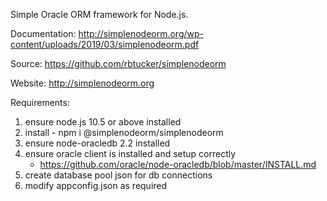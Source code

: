 Simple Oracle ORM framework for Node.js.

Documentation:
http://simplenodeorm.org/wp-content/uploads/2019/03/simplenodeorm.pdf

Source:
https://github.com/rbtucker/simplenodeorm

Website:
http://simplenodeorm.org

Requirements:
1. ensure node.js 10.5 or above installed
2. install - npm i @simplenodeorm/simplenodeorm
3. ensure node-oracledb 2.2 installed
4. ensure oracle client is installed and setup correctly 
   - https://github.com/oracle/node-oracledb/blob/master/INSTALL.md
5. create database pool json for db connections
6. modify appconfig.json as required


